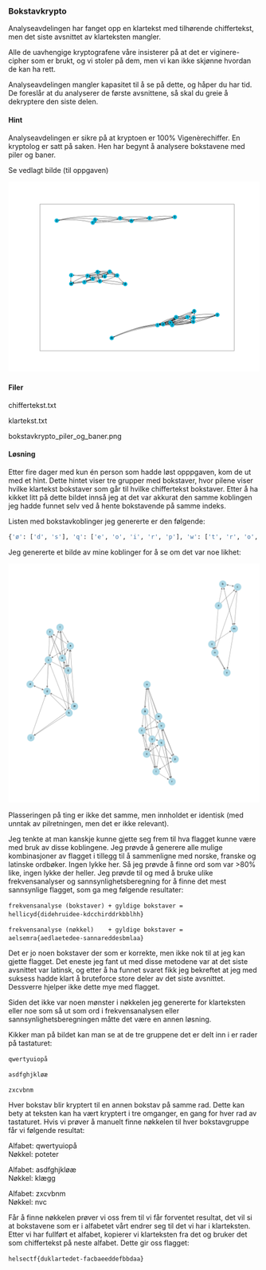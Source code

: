 ### Bokstavkrypto

Analyseavdelingen har fanget opp en klartekst med tilhørende chiffertekst, men det siste avsnittet av klarteksten mangler.

Alle de uavhengige kryptografene våre insisterer på at det er viginere-cipher som er brukt, og vi stoler på dem, men vi kan ikke skjønne hvordan de kan ha rett.

Analyseavdelingen mangler kapasitet til å se på dette, og håper du har tid. De foreslår at du analyserer de første avsnittene, så skal du greie å dekryptere den siste delen.



#### Hint
Analyseavdelingen er sikre på at kryptoen er 100% Vigenèrechiffer. En kryptolog er satt på saken. Hen har begynt å analysere bokstavene med piler og baner.

Se vedlagt bilde (til oppgaven)

![hint](bokstavkrypto_piler_og_baner.png)

#### Filer
chiffertekst.txt

klartekst.txt

bokstavkrypto_piler_og_baner.png


#### Løsning
Etter fire dager med kun én person som hadde løst opppgaven, kom de ut med et hint. Dette hintet viser tre grupper med bokstaver, hvor pilene viser hvilke klartekst bokstaver som går til hvilke chiffertekst bokstaver. Etter å ha kikket litt på dette bildet innså jeg at det var akkurat den samme koblingen jeg hadde funnet selv ved å hente bokstavende på samme indeks.

Listen med bokstavkoblinger jeg genererte er den følgende:
```python
{'ø': ['d', 's'], 'q': ['e', 'o', 'i', 'r', 'p'], 'w': ['t', 'r', 'o', 'p'], 'x': ['v', 'n', 'm'], 'l': ['a', 'g', 's'], 'i': ['r', 't', 'y', 'p'], 't': ['e', 'i', 'u', 'q'], 'f': ['g', 'k'], 'g': ['a', 'l', 'h', 'k'], 'z': ['n', 'b', 'c'], 'u': ['e', 'o', 't', 'r', 'p'], 'v': ['n', 'x'], 'æ': ['f', 'd', 'a', 'j'], 'y': ['r', 'e', 'o', 'i'], 'a': ['s', 'k', 'g', 'f'], 'd': ['h', 'ø', 'f'], 'p': ['i', 'u'], 'h': ['l', 's', 'j'], 'å': ['e', 'i', 'o', 'u'], 'k': ['a', 'f', 'l', 'æ'], 's': ['d', 'l', 'g'], 'o': ['t', 'u', 'å'], 'c': ['m', 'b'], 'n': ['v', 'c'], 'j': ['d'], 'e': ['t', 'p', 'q'], 'm': ['b', 'v'], 'b': ['m', 'c'], 'r': ['u']}
```
Jeg genererte et bilde av mine koblinger for å se om det var noe likhet:

![selvgenerert](piler_og_baner.png)

Plasseringen på ting er ikke det samme, men innholdet er identisk (med unntak av pilretningen, men det er ikke relevant).

Jeg tenkte at man kanskje kunne gjette seg frem til hva flagget kunne være med bruk av disse koblingene. Jeg prøvde å generere alle mulige kombinasjoner av flagget i tillegg til å sammenligne med norske, franske og latinske ordbøker. Ingen lykke her. Så jeg prøvde å finne ord som var >80% like, ingen lykke der heller. Jeg prøvde til og med å bruke ulike frekvensanalyser og sannsynlighetsberegning for å finne det mest sannsynlige flagget, som ga meg følgende resultater:

`frekvensanalyse (bokstaver) + gyldige bokstaver = hellicyd{didehruidee-kdcchirddrkbblhh}`

`frekvensanalyse (nøkkel)    + gyldige bokstaver = aelsemra{aedlaetedee-sannareddesbmlaa}`

Det er jo noen bokstaver der som er korrekte, men ikke nok til at jeg kan gjette flagget. Det eneste jeg fant ut med disse metodene var at det siste avsnittet var latinsk, og etter å ha funnet svaret fikk jeg bekreftet at jeg med suksess hadde klart å bruteforce store deler av det siste avsnittet. Dessverre hjelper ikke dette mye med flagget.

Siden det ikke var noen mønster i nøkkelen jeg genererte for klarteksten eller noe som så ut som ord i frekvensanalysen eller sannsynlighetsberegningen måtte det være en annen løsning.

Kikker man på bildet kan man se at de tre gruppene det er delt inn i er rader på tastaturet:

`qwertyuiopå`

`asdfghjkløæ`

`zxcvbnm`

Hver bokstav blir kryptert til en annen bokstav på samme rad. Dette kan bety at teksten kan ha vært kryptert i tre omganger, en gang for hver rad av tastaturet. Hvis vi prøver å manuelt finne nøkkelen til hver bokstavgruppe får vi følgende resultat:

Alfabet: qwertyuiopå \
Nøkkel: poteter

Alfabet: asdfghjkløæ \
Nøkkel: klægg

Alfabet: zxcvbnm \
Nøkkel: nvc

Får å finne nøkkelen prøver vi oss frem til vi får forventet resultat, det vil si at bokstavene som er i alfabetet vårt endrer seg til det vi har i klarteksten. Etter vi har fullført et alfabet, kopierer vi klarteksten fra det og bruker det som chiffertekst på neste alfabet. Dette gir oss flagget:

`helsectf{duklartedet-facbaeeddefbbdaa}`


